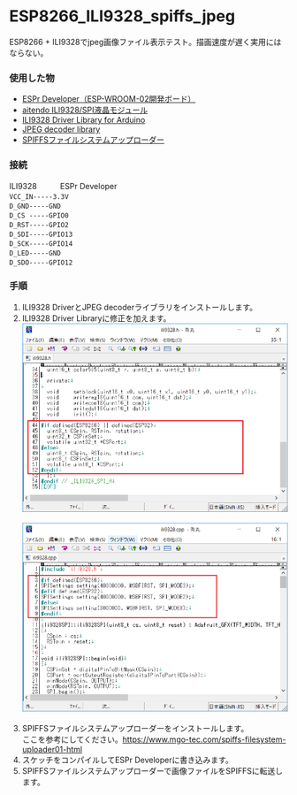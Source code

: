 # ESP8266_ILI9328_spiffs_jpeg
ESP8266 + ILI9328でjpeg画像ファイル表示テスト。描画速度が遅く実用にはならない。

### 使用した物 ###
* [ESPr Developer（ESP-WROOM-02開発ボード）](https://www.switch-science.com/catalog/2500/ "Title") 
* [aitendo ILI9328/SPI液晶モジュール](http://www.aitendo.com/product/10944 "Title") 
* [ILI9328 Driver Library for Arduino](https://github.com/coord-e/ili9328SPI "Title") 
* [JPEG decoder library](https://github.com/Bodmer/JPEGDecoder "Title") 
* [SPIFFSファイルシステムアップローダー](https://github.com/esp8266/arduino-esp8266fs-plugin "Title")<br>

### 接続 ###
ILI9328　　　ESPr Developer<br>
`VCC_IN-----3.3V` <br>
`D_GND-----GND` <br>
`D_CS -----GPIO0` <br>
`D_RST-----GPIO2` <br>
`D_SDI-----GPIO13` <br>
`D_SCK-----GPIO14` <br>
`D_LED-----GND` <br>
`D_SDO-----GPIO12` <br>



### 手順 ###
 1. ILI9328 DriverとJPEG decoderライブラリをインストールします。
 2. ILI9328 Driver Libraryに修正を加えます。<br>
![画像1](images/image1.png)<br><br>
![画像2](images/image2.png)<br><br>
 3. SPIFFSファイルシステムアップローダーをインストールします。<br>
ここを参考にしてください。<https://www.mgo-tec.com/spiffs-filesystem-uploader01-html><br>
 4. スケッチをコンパイルしてESPr Developerに書き込みます。
 5. SPIFFSファイルシステムアップローダーで画像ファイルをSPIFFSに転送します。



